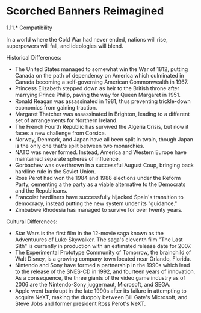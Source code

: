 # Scorched Banners Reimagined

1.11.* Compatibility
 
In a world where the Cold War had never ended, nations will rise, superpowers will fall, and ideologies will blend.

Historical Differences:
* The United States managed to somewhat win the War of 1812, putting Canada on the path of dependency on America which culminated in Canada becoming a self-governing American Commonwealth in 1967.
* Princess Elizabeth stepped down as heir to the British throne after marrying Prince Philip, paving the way for Queen Margaret in 1951.
* Ronald Reagan was assassinated in 1981, thus preventing trickle-down economics from gaining traction.
* Margaret Thatcher was assassinated in Brighton, leading to a different set of arrangements for Northern Ireland.
* The French Fourth Republic has survived the Algeria Crisis, but now it faces a new challenge from Corsica.
* Norway, Denmark, and Japan have all been split in twain, though Japan is the only one that's split between two monarchies.
* NATO was never formed. Instead, America and Western Europe have maintained separate spheres of influence.
* Gorbachev was overthrown in a successful August Coup, bringing back hardline rule in the Soviet Union.
* Ross Perot had won the 1984 and 1988 elections under the Reform Party, cementing a the party as a viable alternative to the Democrats and the Republicans.
* Francoist hardliners have successfully hijacked Spain's transition to democracy, instead putting the new system under its "guidance."
* Zimbabwe Rhodesia has managed to survive for over twenty years.

Cultural Differences:
* Star Wars is the first film in the 12-movie saga known as the Adventuures of Luke Skywalker. The saga's eleventh film "The Last Sith" is currently in production with an estimated release date for 2007.
* The Experimental Prototype Community of Tomorrow, the brainchild of Walt Disney, is a growing company town located near Orlando, Florida.
* Nintendo and Sony have formed a partnership in the 1990s which lead to the release of the SNES-CD in 1992, and fourteen years of innovation. As a consequence, the three giants of the video game industry as of 2006 are the Nintendo-Sony juggernaut, Microsoft, and SEGA.
* Apple went bankrupt in the late 1990s after its failure in attempting to acquire NeXT, making the duopoly between Bill Gate's Microsoft, and Steve Jobs and former president Ross Perot's NeXT.